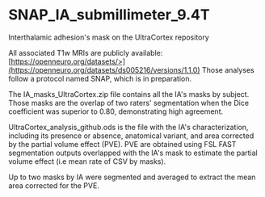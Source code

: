 # SNAP_IA_submillimeter_9.4T
Interthalamic adhesion's mask on the UltraCortex repository

All associated T1w MRIs are publicly available: [https://openneuro.org/datasets/>](https://openneuro.org/datasets/ds005216/versions/1.1.0)
Those analyses follow a protocol named SNAP, which is in preparation.

The IA_masks_UltraCortex.zip file contains all the IA's masks by subject. Those masks are the overlap of two raters' segmentation when the Dice coefficient was superior to 0.80, demonstrating high agreement.

UltraCortex_analysis_github.ods is the file with the IA's characterization, including its presence or absence, anatomical variant, and area corrected by the partial volume effect (PVE). PVE are obtained using FSL FAST segmentation outputs overlapped with the IA's mask to estimate the partial volume effect (i.e mean rate of CSV by masks).

Up to two masks by IA were segmented and averaged to extract the mean area corrected for the PVE. 

